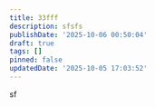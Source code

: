 ```yaml
---
title: 33fff
description: sfsfs
publishDate: '2025-10-06 00:50:04'
draft: true
tags: []
pinned: false
updatedDate: '2025-10-05 17:03:52'
---
```

sf
